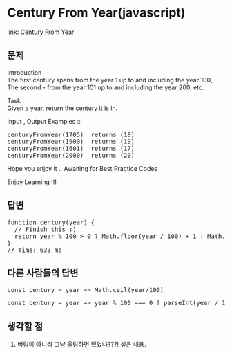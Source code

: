 Century From Year(javascript)
===============

link: [Century From Year](http://www.codewars.com/kata/century-from-year/javascript)

문제
--
Introduction  
The first century spans from the year 1 up to and including the year 100, The second - from the year 101 up to and including the year 200, etc.  
  
Task :  
Given a year, return the century it is in.  
  
Input , Output Examples ::
<pre>
centuryFromYear(1705)  returns (18)
centuryFromYear(1900)  returns (19)
centuryFromYear(1601)  returns (17)
centuryFromYear(2000)  returns (20)
</pre>
Hope you enjoy it .. Awaiting for Best Practice Codes  
  
Enjoy Learning !!!

답변
--
<pre>
function century(year) {
  // Finish this :)
  return year % 100 > 0 ? Math.floor(year / 100) + 1 : Math.floor(year / 100);
}
// Time: 633 ms
</pre>

다른 사람들의 답변
------------
<pre>
const century = year => Math.ceil(year/100)
</pre>

<pre>
const century = year => year % 100 === 0 ? parseInt(year / 100) : parseInt(year / 100) + 1;
</pre>

생각할 점
------------------------
1. 버림이 아니라 그냥 올림하면 됐었나???! 싶은 내용.
